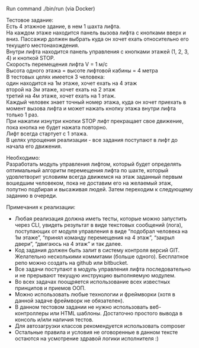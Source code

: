 Run command ./bin/run (via Docker) 


Тестовое задание: <br>
Есть 4 этажное здание, в нем 1 шахта лифта.<br>
На каждом этаже находится панель вызова лифта с кнопками вверх и вниз. Пассажир должен выбрать куда он хочет ехать относительно его текущего местонахождения.<br>
Внутри лифта находится панель управления с кнопками этажей (1, 2, 3, 4) и кнопкой STOP.<br>
Скорость перемещения лифта V = 1 м/с<br>
Высота одного этажа = высоте лифтовой кабины = 4 метра<br>
В тестовых целях имеется 3 человека:<br>
один находится на 1м этаже, хочет ехать на 4 этаж<br>
второй на 3м этаже, хочет ехать на 2 этаж<br>
третий на 4м этаже, хочет ехать на 1 этаж.<br>
Каждый человек знает точный номер этажа, куда он хочет приехать в момент вызова лифта и может нажать кнопку этажа внутри лифта только 1 раз.<br>
При нажатии изнутри кнопки STOP лифт прекращает свое движение, пока кнопка не будет нажата повторно.<br>
Лифт всегда стартует с 1 этажа.<br>
В целях упрощения реализации - все задания поступают в лифт до начала его движения.<br>


Необходимо:<br>
Разработать модуль управления лифтом, который будет определять оптимальный алгоритм перемещения лифта по шахте, который удовлетворит условиям
всегда движемся на этаж заданный первым вошедшим человеком, пока не доставим его на желаемый этаж, попутно подбирая и высаживая людей. Затем переходим к следующему заданию в очереди.


Примечания к реализации:
- Любая реализация должна иметь тесты, которые можно запустить через CLI, увидеть результат в виде текстовых сообщений (лога), поступающих от модуля управления в виде “подобрал человека на 1м этаже”, “принял команду перемещения на 4 этаж”, “закрыл двери”, “двигаюсь на 4 этаж” и так далее.
- Код задания должен быть залит в систему контроля версий GIT. Желательно несколькими коммитами (больше одного). Бесплатное репо можно создать на github или bitbucket.
- Все задачи поступают в модуль управления лифта последовательно и не прерывают текущую инструкцию выполняемую модулем. 
- Во всех задачах поощряется использование всех известных принципов и приемов ООП.
- Можно использовать любые технологии и фреймворки (хотя в данной задаче фреймворк не обязателен).
- В данном тестовом задании не нужно использовать веб-контроллеры или HTML шаблоны. Достаточно простого вывода в консоль и/или наличия тестов.
- Для автозагрузки классов рекомендуется использовать composer
- Остальные правила и условия не оговоренные в данном тексте остаются на усмотрение здравой логики исполнителя :)
